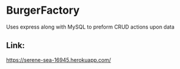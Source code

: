 # BurgerFactory
Uses express along with MySQL to preform CRUD actions upon data
## Link:
https://serene-sea-16945.herokuapp.com/
